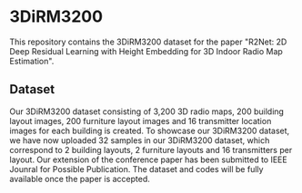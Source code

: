 # 3DiRM3200
This repository contains the 3DiRM3200 dataset for the paper "R2Net: 2D Deep Residual Learning with Height Embedding for 3D Indoor Radio Map Estimation".

## Dataset
Our 3DiRM3200 dataset consisting of 3,200 3D radio maps, 200 building layout images, 200 furniture layout images and 16 transmitter location images for each building is created. To showcase our 3DiRM3200 dataset, we have now uploaded 32 samples in our 3DiRM3200 dataset, which correspond to 2 building layouts, 2 furniture layouts and 16 transmitters per layout. Our extension of the conference paper has been submitted to IEEE Jounral for Possible Publication. The dataset and codes will be fully available once the paper is accepted.

